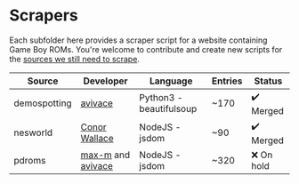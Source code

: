 # Scrapers

Each subfolder here provides a scraper script for a website containing Game Boy ROMs.
You're welcome to contribute and create new scripts for the [sources we still need to scrape](https://github.com/gbdev/database/issues?q=is%3Aopen+is%3Aissue+label%3Asource).

| Source       | Developer                                        | Language                 | Entries | Status                    |
|--------------|--------------------------------------------------|--------------------------|---------|---------------------------|
| demospotting | [avivace](https://github.com/avivace)            | Python3 - beautifulsoup  | ~170    | :heavy_check_mark: Merged |
| nesworld     | [Conor Wallace](https://github.com/cwallace3421) | NodeJS - jsdom           | ~90     | :heavy_check_mark: Merged |
| pdroms       | [max-m](https://github.com/max-m) and [avivace](https://github.com/avivace) | NodeJS - jsdom           | ~320    | :x: On hold               |
